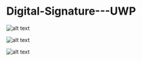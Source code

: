 # Digital-Signature---UWP


![alt text](https://user-images.githubusercontent.com/20013955/38233535-6459248c-374d-11e8-9396-4e5a9b8d3444.png)



![alt text]((https://user-images.githubusercontent.com/20013955/38234115-6f6d4f86-374f-11e8-9c48-78f33daf65f5.png))



![alt text](https://user-images.githubusercontent.com/20013955/38233704-0a9f1ed2-374e-11e8-86be-b096fea426ba.png)
